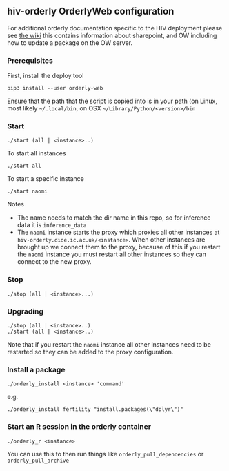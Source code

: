 ## hiv-orderly OrderlyWeb configuration

For additional orderly documentation specific to the HIV deployment please see [the wiki](https://github.com/mrc-ide/hiv-docs/wiki/Orderly) this contains information about sharepoint, and OW including how to update a package on the OW server.

### Prerequisites

First, install the deploy tool

```
pip3 install --user orderly-web
```

Ensure that the path that the script is copied into is in your path (on Linux, most likely `~/.local/bin`, on OSX `~/Library/Python/<version>/bin`

### Start

```
./start (all | <instance>..)
```

To start all instances

```
./start all
```

To start a specific instance

```
./start naomi
```

Notes
* The name needs to match the dir name in this repo, so for inference data it is `inference_data`
* The `naomi` instance starts the proxy which proxies all other instances at `hiv-orderly.dide.ic.ac.uk/<instance>`. When other instances are brought up we connect them to the proxy, because of this if you restart the `naomi` instance you must restart all other instances so they can connect to the new proxy.


### Stop

```
./stop (all | <instance>...)
```

### Upgrading

```
./stop (all | <instance>..)
./start (all | <instance>..)
```

Note that if you restart the `naomi` instance all other instances need to be restarted so they can be added to the proxy configuration.

### Install a package

```
./orderly_install <instance> 'command'
```

e.g.

```
./orderly_install fertility "install.packages(\"dplyr\")"
```

### Start an R session in the orderly container

```
./orderly_r <instance>
```

You can use this to then run things like `orderly_pull_dependencies` or `orderly_pull_archive`
